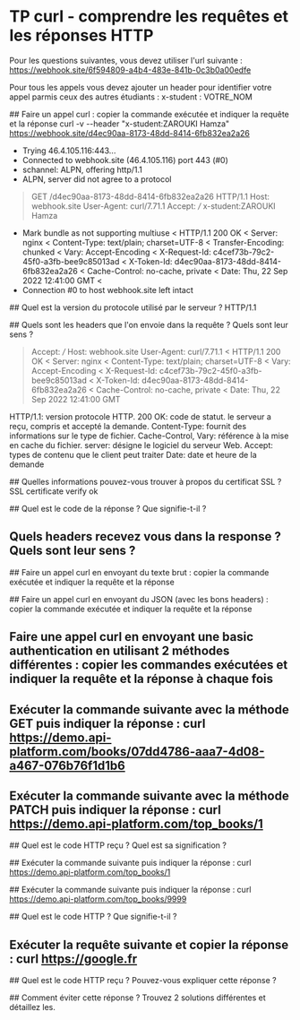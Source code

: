 # TP curl - comprendre les requêtes et les réponses HTTP

Pour les questions suivantes, vous devez utiliser l'url suivante : https://webhook.site/6f594809-a4b4-483e-841b-0c3b0a00edfe

Pour tous les appels vous devez ajouter un header pour identifier votre appel parmis ceux des autres étudiants : x-student : VOTRE_NOM

## Faire un appel curl : copier la commande exécutée et indiquer la requête et la réponse
curl -v --header "x-student:ZAROUKI Hamza" https://webhook.site/d4ec90aa-8173-48dd-8414-6fb832ea2a26

*   Trying 46.4.105.116:443...
* Connected to webhook.site (46.4.105.116) port 443 (#0)
* schannel: ALPN, offering http/1.1
* ALPN, server did not agree to a protocol
> GET /d4ec90aa-8173-48dd-8414-6fb832ea2a26 HTTP/1.1
> Host: webhook.site
> User-Agent: curl/7.71.1
> Accept: */*
> x-student:ZAROUKI Hamza
>
* Mark bundle as not supporting multiuse
< HTTP/1.1 200 OK
< Server: nginx
< Content-Type: text/plain; charset=UTF-8
< Transfer-Encoding: chunked
< Vary: Accept-Encoding
< X-Request-Id: c4cef73b-79c2-45f0-a3fb-bee9c85013ad
< X-Token-Id: d4ec90aa-8173-48dd-8414-6fb832ea2a26
< Cache-Control: no-cache, private
< Date: Thu, 22 Sep 2022 12:41:00 GMT
<
* Connection #0 to host webhook.site left intact

## Quel est la version du protocole utilisé par le serveur ?
HTTP/1.1

## Quels sont les headers que l'on envoie dans la requête ? Quels sont leur sens ?
> Accept: */*
> Host: webhook.site
> User-Agent: curl/7.71.1
< HTTP/1.1 200 OK
< Server: nginx
< Content-Type: text/plain; charset=UTF-8
< Vary: Accept-Encoding
< X-Request-Id: c4cef73b-79c2-45f0-a3fb-bee9c85013ad
< X-Token-Id: d4ec90aa-8173-48dd-8414-6fb832ea2a26
< Cache-Control: no-cache, private
< Date: Thu, 22 Sep 2022 12:41:00 GMT

HTTP/1.1: version protocole HTTP.
200 OK: code de statut. le serveur a reçu, compris et accepté la demande.
Content-Type: fournit des informations sur le type de fichier.
Cache-Control, Vary: référence à la mise en cache du fichier.
server: désigne le logiciel du serveur Web.
Accept: types de contenu que le client peut traiter
Date: date et heure de la demande

## Quelles informations pouvez-vous trouver à propos du certificat SSL ?
SSL certificate verify ok

## Quel est le code de la réponse ? Que signifie-t-il ?


## Quels headers recevez vous dans la response ? Quels sont leur sens ?


## Faire un appel curl en envoyant du texte brut : copier la commande exécutée et indiquer la requête et la réponse


## Faire un appel curl en envoyant du JSON (avec les bons headers) : copier la commande exécutée et indiquer la requête et la réponse


## Faire une appel curl en envoyant une basic authentication en utilisant 2 méthodes différentes : copier les commandes exécutées et indiquer la requête et la réponse à chaque fois 


## Exécuter la commande suivante avec la méthode GET puis indiquer la réponse : curl https://demo.api-platform.com/books/07dd4786-aaa7-4d08-a467-076b76f1d1b6 


## Exécuter la commande suivante avec la méthode PATCH  puis indiquer la réponse : curl https://demo.api-platform.com/top_books/1


## Quel est le code HTTP reçu ? Quel est sa signification ?


## Exécuter la commande suivante puis indiquer la réponse : curl https://demo.api-platform.com/top_books/1


## Exécuter la commande suivante puis indiquer la réponse : curl https://demo.api-platform.com/top_books/9999


## Quel est le code HTTP ? Que signifie-t-il ?


## Exécuter la requête suivante et copier la réponse : curl https://google.fr


## Quel est le code HTTP reçu ? Pouvez-vous expliquer cette réponse ?


## Comment éviter cette réponse ? Trouvez 2 solutions différentes et détaillez les.
